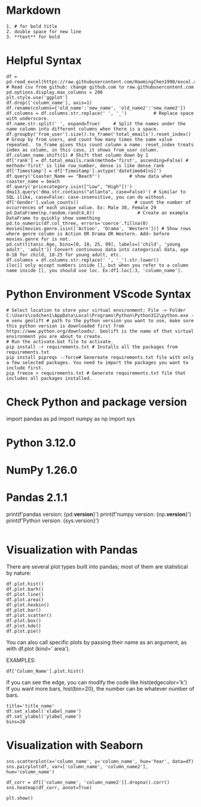 # Markdown
```
1. # for bold title
2. double space for new line
3. **text** for bold  
```

# Helpful Syntax
```
df = pd.read_excel(https://raw.githubusercontent.com/HaomingChen1998/excel.xlsx) # Read csv from github: change github.com to raw.githubusercontent.com
pd.options.display.max_columns = 200
plt.style.use('ggplot')
df.drop(['column_name'], axis=1)
df.rename(columns={'old_name':'new_name', 'old_name2':'new_name2'})
df.columns = df.columns.str.replace(' ', '_')          # Replace space with underscore.
df.name.str.split(' ', expand=True)     # Split the names under the name column into different columns when there is a space.
df.groupby('from_user').size().to_frame('total_emails').reset_index() # Group by from users, and count how many times the same value repeated.  to_frame gives this count column a name. reset_index treats index as column, in this case, it shows from_user column.
df.column_name.shift(1) # Shift that column down by 1
df['rank'] = df.total_emails.rank(method='first', ascending=False) # method='first' is like row_number, dense is like dense_rank
df['Timestamp'] = df['Timestamp'].astype('datetime64[ns]')
df.query('Coaster_Name == "Beach"')           # show data when coaster_name = beach
df.query('pricecategory.isin(["Low", "High"])')
dma13.query('dma.str.contains("atlanta", case=False)') # Similar to SQL ilike, case=False: case-insensitive, you can do without.
df['Gender'].value_counts()                     # count the number of occurrences of each unique value. Ex: Male 30, Female 29
pd.DataFrame(np.random.rand(4,8))                # Create an example DataFrame to quickly show something
pd.to_numeric(df.col_three, errors='coerce'.fillna(0)
movies[movies.genre.isin(['Action', 'Drama', 'Western'])] # Show rows where genre column is Action OR Drama OR Western. Add~ before movies.genre for is not.
pd.cut(titanic.Age, bins=[0, 18, 25, 99], labels=['child', 'young adult', 'adult']) Convert continuous data into categorical data, age 0-18 for child, 18-25 for young adult, etc.
df.columns = df.columns.str.replace(' ', '_').str.lower()
iloc[] only accept numbers inside [], but when you refer to a column name inside [], you should use loc. Ex:df1.loc[:3, 'column_name'].

```

# Python Environment VScode Syntax

```
# Select location to store your virtual environment: File -> Folder
C:\Users\codchen1\AppData\Local\Programs\Python\Python312\python.exe -m venv geolift # path to the python version you want to use, make sure this python version is downloaded first from https://www.python.org/downloads/. Geolift is the name of that virtual environment you are about to create.
# Run the activate.bat file to activate.
pip install -r requirements.txt # Installs all the packages from requirements.txt
pip install pipreqs --force# Genereate requirements.txt file with only a few selected packages. You need to import the packages you want to include first.
pip freeze > requirements.txt # Generate requirements.txt file that includes all packages installed.

```
# Check Python and package version
import pandas as pd
import numpy as np
import sys
# Python 3.12.0
# NumPy 1.26.0
# Pandas 2.1.1

print(f'pandas version: {pd.__version__}')
print(f'numpy version: {np.__version__}')
print(f'Python version: {sys.version}')
```

```

# Visualization with Pandas
There are several plot types built into pandas; most of them are statistical by nature:  

```
df.plot.hist()
df.plot.barh()
df.plot.line()
df.plot.area()
df.plot.hexbin()
df.plot.bar()
df.plot.scatter()
df.plot.box()
df.plot.kde()
df.plot.pie()
```

You can also call specific plots by passing their name as an argument, as with 
df.plot (kind=' area').

EXAMPLES:  
```
df['Column_Name'].plot.hist()
```   
If you can see the edge, you can modify the code like hist(edgecolor='k')   
If you want more bars, hist(bin=20), the number can be whatever number of bars.  

```
title='title_name'
df.set_xlabel('xlabel_name')
df.set_ylabel('ylabel_name')
bins=20
```

# Visualization with Seaborn

```
sns.scatterplot(x='column_name', y='column_name', hue='Year', data=df)
sns.pairplot(df, var=['column_name', 'column_name2'], hue='column_name')

df_corr = df[['column_name', 'column_name2']].dropna().corr()
sns.heatmap(df_corr, annot=True)

plt.show()
```

